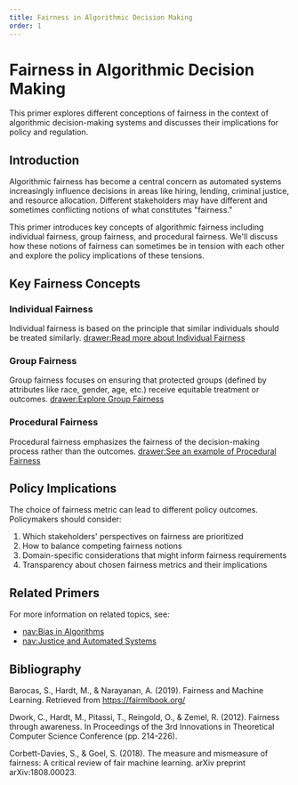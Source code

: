 ```yaml
---
title: Fairness in Algorithmic Decision Making
order: 1
---
```


# Fairness in Algorithmic Decision Making

This primer explores different conceptions of fairness in the context of algorithmic decision-making systems and discusses their implications for policy and regulation.

## Introduction

Algorithmic fairness has become a central concern as automated systems increasingly influence decisions in areas like hiring, lending, criminal justice, and resource allocation. Different stakeholders may have different and sometimes conflicting notions of what constitutes "fairness."

This primer introduces key concepts of algorithmic fairness including individual fairness, group fairness, and procedural fairness. We'll discuss how these notions of fairness can sometimes be in tension with each other and explore the policy implications of these tensions.

## Key Fairness Concepts

### Individual Fairness

Individual fairness is based on the principle that similar individuals should be treated similarly. [drawer:Read more about Individual Fairness](individual-fairness)

### Group Fairness

Group fairness focuses on ensuring that protected groups (defined by attributes like race, gender, age, etc.) receive equitable treatment or outcomes. [drawer:Explore Group Fairness](group-fairness)

### Procedural Fairness

Procedural fairness emphasizes the fairness of the decision-making process rather than the outcomes. [drawer:See an example of Procedural Fairness](procedural-fairness)

## Policy Implications

The choice of fairness metric can lead to different policy outcomes. Policymakers should consider:

1. Which stakeholders' perspectives on fairness are prioritized
2. How to balance competing fairness notions
3. Domain-specific considerations that might inform fairness requirements
4. Transparency about chosen fairness metrics and their implications

## Related Primers

For more information on related topics, see:

- [nav:Bias in Algorithms](bias)
- [nav:Justice and Automated Systems](justice)

## Bibliography

Barocas, S., Hardt, M., & Narayanan, A. (2019). Fairness and Machine Learning. Retrieved from https://fairmlbook.org/

Dwork, C., Hardt, M., Pitassi, T., Reingold, O., & Zemel, R. (2012). Fairness through awareness. In Proceedings of the 3rd Innovations in Theoretical Computer Science Conference (pp. 214-226).

Corbett-Davies, S., & Goel, S. (2018). The measure and mismeasure of fairness: A critical review of fair machine learning. arXiv preprint arXiv:1808.00023.
